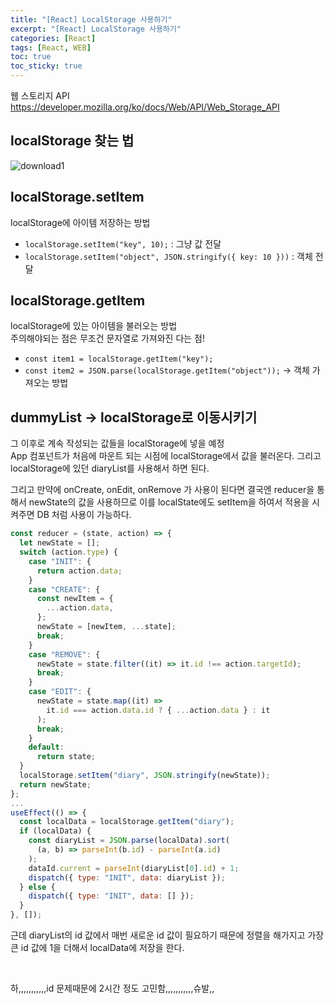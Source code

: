 ```yaml
---
title: "[React] LocalStorage 사용하기"
excerpt: "[React] LocalStorage 사용하기"
categories: [React]
tags: [React, WEB]
toc: true
toc_sticky: true
---
```


웹 스토리지 API <https://developer.mozilla.org/ko/docs/Web/API/Web_Storage_API>
<br>

## localStorage 찾는 법

![download1](https://user-images.githubusercontent.com/96654391/181089832-84b0e9e7-4891-4fa4-aa1b-c3687738ff63.png)

## localStorage.setItem

localStorage에 아이템 저장하는 방법

- `localStorage.setItem("key", 10);` : 그냥 값 전달
- `localStorage.setItem("object", JSON.stringify({ key: 10 }))` : 객체 전달

## localStorage.getItem

localStorage에 있는 아이템을 불러오는 방법
<br>
주의해야되는 점은 무조건 문자열로 가져와진 다는 점!

- `const item1 = localStorage.getItem("key");`
- `const item2 = JSON.parse(localStorage.getItem("object"));`
  -> 객체 가져오는 방법

## dummyList -> localStorage로 이동시키기

그 이후로 계속 작성되는 값들을 localStorage에 넣을 예정
<br>
App 컴포넌트가 처음에 마운트 되는 시점에 localStorage에서 값을 불러온다. 그리고 localStorage에 있던 diaryList를 사용해서 하면 된다. <br>

그리고 만약에 onCreate, onEdit, onRemove 가 사용이 된다면 결국엔 reducer을 통해서 newState의 값을 사용하므로 이를 localState에도 setItem을 하여서 적용을 시켜주면 DB 처럼 사용이 가능하다.

```js
const reducer = (state, action) => {
  let newState = [];
  switch (action.type) {
    case "INIT": {
      return action.data;
    }
    case "CREATE": {
      const newItem = {
        ...action.data,
      };
      newState = [newItem, ...state];
      break;
    }
    case "REMOVE": {
      newState = state.filter((it) => it.id !== action.targetId);
      break;
    }
    case "EDIT": {
      newState = state.map((it) =>
        it.id === action.data.id ? { ...action.data } : it
      );
      break;
    }
    default:
      return state;
  }
  localStorage.setItem("diary", JSON.stringify(newState));
  return newState;
};
...
useEffect(() => {
  const localData = localStorage.getItem("diary");
  if (localData) {
    const diaryList = JSON.parse(localData).sort(
      (a, b) => parseInt(b.id) - parseInt(a.id)
    );
    dataId.current = parseInt(diaryList[0].id) + 1;
    dispatch({ type: "INIT", data: diaryList });
  } else {
    dispatch({ type: "INIT", data: [] });
  }
}, []);
```

근데 diaryList의 id 값에서 매번 새로운 id 값이 필요하기 때문에 정렬을 해가지고 가장 큰 id 값에 1을 더해서 localData에 저장을 한다.

<br>

하,,,,,,,,,,,id 문제때문에 2시간 정도 고민함,,,,,,,,,,,슈발,,
<br>
